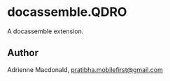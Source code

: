 # docassemble.QDRO

A docassemble extension.

## Author

Adrienne Macdonald, pratibha.mobilefirst@gmail.com


